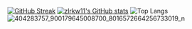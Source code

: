 
[![GitHub Streak](https://streak-stats.demolab.com?user=zlrkw11&hide_border=true&border_radius=0&card_width=550&card_height=170)](https://git.io/streak-stats)
[![zlrkw11's GitHub stats](https://github-readme-stats.vercel.app/api?username=zlrkw11)](https://github.com/zlrkw11/github-readme-stats)
![Top Langs](https://github-readme-stats.vercel.app/api/top-langs/?username=zlrkw11&layout=compact)
![404283757_900179645008700_8016572664256733019_n](https://github.com/zlrkw11/zlrkw11/assets/64724157/5cfdb8d9-8120-4406-8415-38c5ed0d0e4b)
